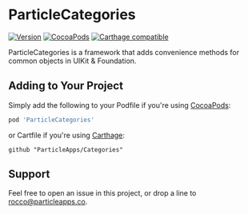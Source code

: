 # ParticleCategories
[![Version](https://img.shields.io/github/release/ParticleApps/CloudAppSDK.svg)](https://github.com/ParticleApps/Categories/releases)
[![CocoaPods](https://img.shields.io/cocoapods/v/ParticleCategories.svg)](https://cocoapods.org/pods/CloudAppSDK)
[![Carthage compatible](https://img.shields.io/badge/Carthage-compatible-4BC51D.svg?style=flat)](https://github.com/Carthage/Carthage)

ParticleCategories is a framework that adds convenience methods for common objects in UIKit & Foundation.

## Adding to Your Project
Simply add the following to your Podfile if you're using [CocoaPods](http://cocoapods.org):

``` ruby
pod 'ParticleCategories'
```

or Cartfile if you're using [Carthage](https://github.com/Carthage/Carthage):

```
github "ParticleApps/Categories"
```

## Support

Feel free to open an issue in this project, or drop a line to <rocco@particleapps.co>.
